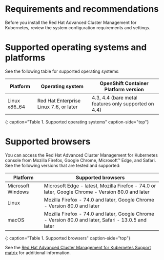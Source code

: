 # Requirements and recommendations

Before you install the Red Hat Advanced Cluster Management for Kubernetes, review the system configuration requirements and settings.

# Supported operating systems and platforms

See the following table for supported operating systems:

|Platform|Operating system| OpenShift Container Platform version
|--------|----------------|---|
|   Linux x86_64       | Red Hat Enterprise Linux 7.6, or later | 4.3, 4.4 (bare metal features only supported on 4.4) |
{: caption="Table 1. Supported operating systems" caption-side="top"}

# Supported browsers

You can access the Red Hat Advanced Cluster Management for Kubernetes console from Mozilla Firefox, Google Chrome, Microsoft™ Edge, and Safari. See the following versions that are tested and supported:


|Platform|Supported browsers|
|--------|------------------|
|Microsoft Windows|Microsoft Edge - latest, Mozilla Firefox - 74.0 or later, Google Chrome - Version 80.0 and later|
|Linux |Mozilla Firefox - 74.0 and later, Google Chrome - Version 80.0 and later|
|macOS|Mozilla Firefox - 74.0 and later, Google Chrome - Version 80.0 and later, Safari - 13.0.5 and later|
{: caption="Table 1. Supported browsers" caption-side="top"}

See the [Red Hat Advanced Cluster Management for Kubernetes Support matrix](https://access.redhat.com/articles/5058921) for additional information. 
